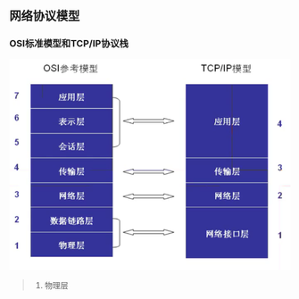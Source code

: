 ## 网络协议模型
### OSI标准模型和TCP/IP协议栈

![20200318161349.png](https://raw.githubusercontent.com/itisl/Pic_Bed/master/img/20200318161349.png)
> 1. 物理层